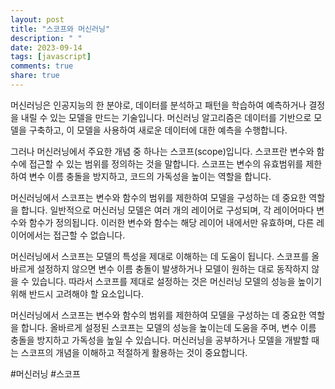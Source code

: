 ```yaml
---
layout: post
title: "스코프와 머신러닝"
description: " "
date: 2023-09-14
tags: [javascript]
comments: true
share: true
---
```


머신러닝은 인공지능의 한 분야로, 데이터를 분석하고 패턴을 학습하여 예측하거나 결정을 내릴 수 있는 모델을 만드는 기술입니다. 머신러닝 알고리즘은 데이터를 기반으로 모델을 구축하고, 이 모델을 사용하여 새로운 데이터에 대한 예측을 수행합니다.

그러나 머신러닝에서 주요한 개념 중 하나는 스코프(scope)입니다. 스코프란 변수와 함수에 접근할 수 있는 범위를 정의하는 것을 말합니다. 스코프는 변수의 유효범위를 제한하여 변수 이름 충돌을 방지하고, 코드의 가독성을 높이는 역할을 합니다.

머신러닝에서 스코프는 변수와 함수의 범위를 제한하여 모델을 구성하는 데 중요한 역할을 합니다. 일반적으로 머신러닝 모델은 여러 개의 레이어로 구성되며, 각 레이어마다 변수와 함수가 정의됩니다. 이러한 변수와 함수는 해당 레이어 내에서만 유효하며, 다른 레이어에서는 접근할 수 없습니다.

머신러닝에서 스코프는 모델의 특성을 제대로 이해하는 데 도움이 됩니다. 스코프를 올바르게 설정하지 않으면 변수 이름 충돌이 발생하거나 모델이 원하는 대로 동작하지 않을 수 있습니다. 따라서 스코프를 제대로 설정하는 것은 머신러닝 모델의 성능을 높이기 위해 반드시 고려해야 할 요소입니다.

머신러닝에서 스코프는 변수와 함수의 범위를 제한하여 모델을 구성하는 데 중요한 역할을 합니다. 올바르게 설정된 스코프는 모델의 성능을 높이는데 도움을 주며, 변수 이름 충돌을 방지하고 가독성을 높일 수 있습니다. 머신러닝을 공부하거나 모델을 개발할 때는 스코프의 개념을 이해하고 적절하게 활용하는 것이 중요합니다.

#머신러닝 #스코프